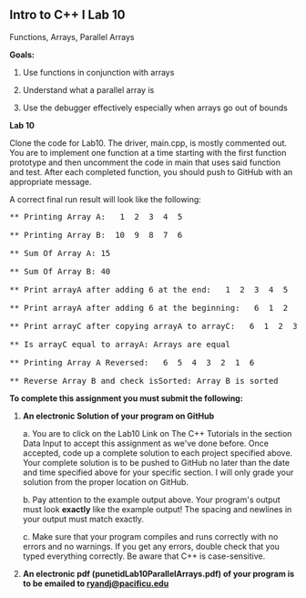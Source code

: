 ## Intro to C++ I Lab 10

Functions, Arrays, Parallel Arrays

**Goals:**

1.  Use functions in conjunction with arrays

2.  Understand what a parallel array is

3.  Use the debugger effectively especially when arrays go out of bounds


**Lab 10**

Clone the code for Lab10. The driver, main.cpp, is mostly commented out.
You are to implement one function at a time starting with the first function
prototype and then uncomment the code in main that uses said function and
test. After each completed function, you should push to GitHub with an
appropriate message.

A correct final run result will look like the following:

<pre>
** Printing Array A:   1  2  3  4  5

** Printing Array B:  10  9  8  7  6

** Sum Of Array A: 15

** Sum Of Array B: 40

** Print arrayA after adding 6 at the end:   1  2  3  4  5  6

** Print arrayA after adding 6 at the beginning:   6  1  2  3  4  5  6

** Print arrayC after copying arrayA to arrayC:   6  1  2  3  4  5  6

** Is arrayC equal to arrayA: Arrays are equal

** Printing Array A Reversed:   6  5  4  3  2  1  6

** Reverse Array B and check isSorted: Array B is sorted
</pre>
    
**To complete this assignment you must submit the following:**

1.  **An electronic Solution of your program on GitHub**

    a.  You are to click on the Lab10 Link on The C++ Tutorials in the section Data Input to accept this
        assignment as we've done before. Once accepted, code up a
        complete solution to each project specified above. Your
        complete solution is to be pushed to GitHub no later than the
        date and time specified above for your specific section. I will
        only grade your solution from the proper location on GitHub.

    b.  Pay attention to the example output above. Your program's output
        must look **exactly** like the example output! The spacing and
        newlines in your output must match exactly.

    c.  Make sure that your program compiles and runs correctly with no
        errors and no warnings. If you get any errors, double check that
        you typed everything correctly. Be aware that C++ is
        case-sensitive.

2.  **An electronic pdf (punetidLab10ParallelArrays.pdf) 
of your program is to be emailed to ryandj@pacificu.edu**
